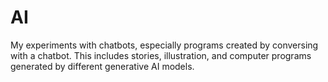 # AI
My experiments with chatbots, especially programs created by conversing with a chatbot.
This includes stories, illustration, and computer programs generated by different generative AI models.
